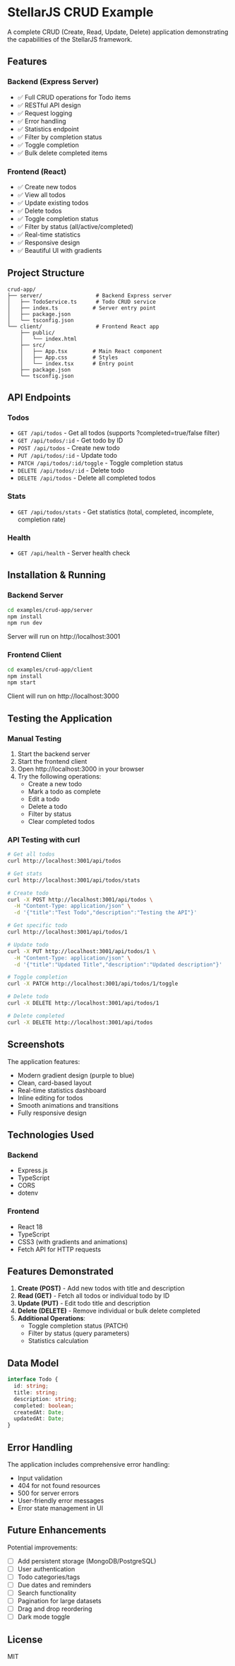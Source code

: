 # StellarJS CRUD Example

A complete CRUD (Create, Read, Update, Delete) application demonstrating the capabilities of the StellarJS framework.

## Features

### Backend (Express Server)
- ✅ Full CRUD operations for Todo items
- ✅ RESTful API design
- ✅ Request logging
- ✅ Error handling
- ✅ Statistics endpoint
- ✅ Filter by completion status
- ✅ Toggle completion
- ✅ Bulk delete completed items

### Frontend (React)
- ✅ Create new todos
- ✅ View all todos
- ✅ Update existing todos
- ✅ Delete todos
- ✅ Toggle completion status
- ✅ Filter by status (all/active/completed)
- ✅ Real-time statistics
- ✅ Responsive design
- ✅ Beautiful UI with gradients

## Project Structure

```
crud-app/
├── server/                 # Backend Express server
│   ├── TodoService.ts      # Todo CRUD service
│   ├── index.ts           # Server entry point
│   ├── package.json
│   └── tsconfig.json
└── client/                 # Frontend React app
    ├── public/
    │   └── index.html
    ├── src/
    │   ├── App.tsx        # Main React component
    │   ├── App.css        # Styles
    │   └── index.tsx      # Entry point
    ├── package.json
    └── tsconfig.json
```

## API Endpoints

### Todos
- `GET /api/todos` - Get all todos (supports ?completed=true/false filter)
- `GET /api/todos/:id` - Get todo by ID
- `POST /api/todos` - Create new todo
- `PUT /api/todos/:id` - Update todo
- `PATCH /api/todos/:id/toggle` - Toggle completion status
- `DELETE /api/todos/:id` - Delete todo
- `DELETE /api/todos` - Delete all completed todos

### Stats
- `GET /api/todos/stats` - Get statistics (total, completed, incomplete, completion rate)

### Health
- `GET /api/health` - Server health check

## Installation & Running

### Backend Server

```bash
cd examples/crud-app/server
npm install
npm run dev
```

Server will run on http://localhost:3001

### Frontend Client

```bash
cd examples/crud-app/client
npm install
npm start
```

Client will run on http://localhost:3000

## Testing the Application

### Manual Testing
1. Start the backend server
2. Start the frontend client
3. Open http://localhost:3000 in your browser
4. Try the following operations:
   - Create a new todo
   - Mark a todo as complete
   - Edit a todo
   - Delete a todo
   - Filter by status
   - Clear completed todos

### API Testing with curl

```bash
# Get all todos
curl http://localhost:3001/api/todos

# Get stats
curl http://localhost:3001/api/todos/stats

# Create todo
curl -X POST http://localhost:3001/api/todos \
  -H "Content-Type: application/json" \
  -d '{"title":"Test Todo","description":"Testing the API"}'

# Get specific todo
curl http://localhost:3001/api/todos/1

# Update todo
curl -X PUT http://localhost:3001/api/todos/1 \
  -H "Content-Type: application/json" \
  -d '{"title":"Updated Title","description":"Updated description"}'

# Toggle completion
curl -X PATCH http://localhost:3001/api/todos/1/toggle

# Delete todo
curl -X DELETE http://localhost:3001/api/todos/1

# Delete completed
curl -X DELETE http://localhost:3001/api/todos
```

## Screenshots

The application features:
- Modern gradient design (purple to blue)
- Clean, card-based layout
- Real-time statistics dashboard
- Inline editing for todos
- Smooth animations and transitions
- Fully responsive design

## Technologies Used

### Backend
- Express.js
- TypeScript
- CORS
- dotenv

### Frontend
- React 18
- TypeScript
- CSS3 (with gradients and animations)
- Fetch API for HTTP requests

## Features Demonstrated

1. **Create (POST)** - Add new todos with title and description
2. **Read (GET)** - Fetch all todos or individual todo by ID
3. **Update (PUT)** - Edit todo title and description
4. **Delete (DELETE)** - Remove individual or bulk delete completed
5. **Additional Operations**:
   - Toggle completion status (PATCH)
   - Filter by status (query parameters)
   - Statistics calculation

## Data Model

```typescript
interface Todo {
  id: string;
  title: string;
  description: string;
  completed: boolean;
  createdAt: Date;
  updatedAt: Date;
}
```

## Error Handling

The application includes comprehensive error handling:
- Input validation
- 404 for not found resources
- 500 for server errors
- User-friendly error messages
- Error state management in UI

## Future Enhancements

Potential improvements:
- [ ] Add persistent storage (MongoDB/PostgreSQL)
- [ ] User authentication
- [ ] Todo categories/tags
- [ ] Due dates and reminders
- [ ] Search functionality
- [ ] Pagination for large datasets
- [ ] Drag and drop reordering
- [ ] Dark mode toggle

## License

MIT
